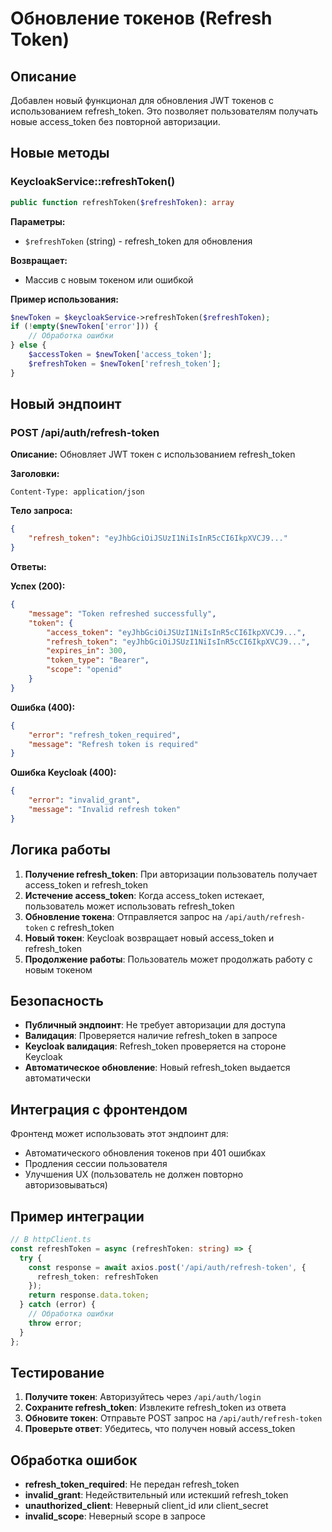 # Обновление токенов (Refresh Token)

## Описание

Добавлен новый функционал для обновления JWT токенов с использованием refresh_token. Это позволяет пользователям получать новые access_token без повторной авторизации.

## Новые методы

### KeycloakService::refreshToken()

```php
public function refreshToken($refreshToken): array
```

**Параметры:**
- `$refreshToken` (string) - refresh_token для обновления

**Возвращает:**
- Массив с новым токеном или ошибкой

**Пример использования:**
```php
$newToken = $keycloakService->refreshToken($refreshToken);
if (!empty($newToken['error'])) {
    // Обработка ошибки
} else {
    $accessToken = $newToken['access_token'];
    $refreshToken = $newToken['refresh_token'];
}
```

## Новый эндпоинт

### POST /api/auth/refresh-token

**Описание:** Обновляет JWT токен с использованием refresh_token

**Заголовки:**
```
Content-Type: application/json
```

**Тело запроса:**
```json
{
    "refresh_token": "eyJhbGciOiJSUzI1NiIsInR5cCI6IkpXVCJ9..."
}
```

**Ответы:**

**Успех (200):**
```json
{
    "message": "Token refreshed successfully",
    "token": {
        "access_token": "eyJhbGciOiJSUzI1NiIsInR5cCI6IkpXVCJ9...",
        "refresh_token": "eyJhbGciOiJSUzI1NiIsInR5cCI6IkpXVCJ9...",
        "expires_in": 300,
        "token_type": "Bearer",
        "scope": "openid"
    }
}
```

**Ошибка (400):**
```json
{
    "error": "refresh_token_required",
    "message": "Refresh token is required"
}
```

**Ошибка Keycloak (400):**
```json
{
    "error": "invalid_grant",
    "message": "Invalid refresh token"
}
```

## Логика работы

1. **Получение refresh_token**: При авторизации пользователь получает access_token и refresh_token
2. **Истечение access_token**: Когда access_token истекает, пользователь может использовать refresh_token
3. **Обновление токена**: Отправляется запрос на `/api/auth/refresh-token` с refresh_token
4. **Новый токен**: Keycloak возвращает новый access_token и refresh_token
5. **Продолжение работы**: Пользователь может продолжать работу с новым токеном

## Безопасность

- **Публичный эндпоинт**: Не требует авторизации для доступа
- **Валидация**: Проверяется наличие refresh_token в запросе
- **Keycloak валидация**: Refresh_token проверяется на стороне Keycloak
- **Автоматическое обновление**: Новый refresh_token выдается автоматически

## Интеграция с фронтендом

Фронтенд может использовать этот эндпоинт для:
- Автоматического обновления токенов при 401 ошибках
- Продления сессии пользователя
- Улучшения UX (пользователь не должен повторно авторизовываться)

## Пример интеграции

```typescript
// В httpClient.ts
const refreshToken = async (refreshToken: string) => {
  try {
    const response = await axios.post('/api/auth/refresh-token', {
      refresh_token: refreshToken
    });
    return response.data.token;
  } catch (error) {
    // Обработка ошибки
    throw error;
  }
};
```

## Тестирование

1. **Получите токен**: Авторизуйтесь через `/api/auth/login`
2. **Сохраните refresh_token**: Извлеките refresh_token из ответа
3. **Обновите токен**: Отправьте POST запрос на `/api/auth/refresh-token`
4. **Проверьте ответ**: Убедитесь, что получен новый access_token

## Обработка ошибок

- **refresh_token_required**: Не передан refresh_token
- **invalid_grant**: Недействительный или истекший refresh_token
- **unauthorized_client**: Неверный client_id или client_secret
- **invalid_scope**: Неверный scope в запросе
